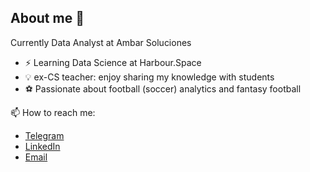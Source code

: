 ## About me 👋
Currently Data Analyst at Ambar Soluciones

- ⚡ Learning Data Science at Harbour.Space
- 💡 ex-CS teacher: enjoy sharing my knowledge with students
- ⚽ Passionate about football (soccer) analytics and fantasy football

📫 How to reach me:
- [Telegram](https://t.me/harhota)
- [LinkedIn](https://linkedin.com/in/harhota/)
- [Email](harhota2@gmail.com)

<!--
**harhota/harhota** is a ✨ _special_ ✨ repository because its `README.md` (this file) appears on your GitHub profile.
-->

